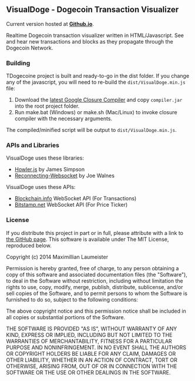 ## VisualDoge - Dogecoin Transaction Visualizer ##

Current version hosted at [**Github.io**](http://uncertified-robot.github.io/visualdoge/).

Realtime Dogecoin transaction visualizer written in HTML/Javascript. See and hear new transactions and blocks as they propagate through the Dogecoin Network.

### Building ###

TDogecoine project is built and ready-to-go in the dist folder. If you change any of the javascript, you will need to re-build the `dist/VisualDoge.min.js` file:

1. Download the [latest Google Closure Compiler](http://dl.google.com/closure-compiler/compiler-latest.zip) and copy `compiler.jar` into the root project folder.
2. Run make.bat (Windows) or make.sh (Mac/Linux) to invoke closure compiler with the necessary arguments.

The compiled/minified script will be output to `dist/VisualDoge.min.js`.

### APIs and Libraries ###

VisualDoge uses these libraries:

* [Howler.js](http://goldfirestudios.com/blog/104/howler.js-Modern-Web-Audio-Javascript-Library) by James Simpson
* [Reconnecting-Websocket](https://github.com/joewalnes/reconnecting-websocket) by Joe Walnes

VisualDoge uses these APIs:

* [Blockchain.info](http://blockchain.info/) WebSocket API (For Transactions)
* [Bitstamp.net](https://www.bitstamp.net/) WebSocket API (For Price Ticker)

### License ###

If you distribute this project in part or in full, please attribute with a link to [the GitHub page](https://github.com/MaxLaumeister/VisualDoge). This software is available under The MIT License, reproduced below.

Copyright (c) 2014 Maximillian Laumeister

Permission is hereby granted, free of charge, to any person obtaining a copy of this software and associated documentation files (the "Software"), to deal in the Software without restriction, including without limitation the rights to use, copy, modify, merge, publish, distribute, sublicense, and/or sell copies of the Software, and to permit persons to whom the Software is furnished to do so, subject to the following conditions:

The above copyright notice and this permission notice shall be included in all copies or substantial portions of the Software.

THE SOFTWARE IS PROVIDED "AS IS", WITHOUT WARRANTY OF ANY KIND, EXPRESS OR IMPLIED, INCLUDING BUT NOT LIMITED TO THE WARRANTIES OF MERCHANTABILITY, FITNESS FOR A PARTICULAR PURPOSE AND NONINFRINGEMENT. IN NO EVENT SHALL THE AUTHORS OR COPYRIGHT HOLDERS BE LIABLE FOR ANY CLAIM, DAMAGES OR OTHER LIABILITY, WHETHER IN AN ACTION OF CONTRACT, TORT OR OTHERWISE, ARISING FROM, OUT OF OR IN CONNECTION WITH THE SOFTWARE OR THE USE OR OTHER DEALINGS IN THE SOFTWARE.
